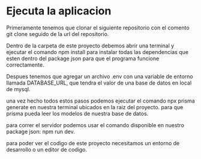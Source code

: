 ﻿# Ejecuta la aplicacion

Primeramente tenemos que clonar el siguiente repositorio con el comento git clone seguido de la url del repositorio.

Dentro de la carpeta de este proyecto debemos abrir una terminal y ejecutar el comando npm install para instalar todas las dependencias que esten dentro del package json para que el programa funcione correctamente.

Despues tenemos que agregar un archivo .env con una variable de entorno llamada DATABASE_URL, que tendra el valor de una base de datos en local de mysql.

una vez hecho todos estos pasos podemos ejecutar el comando npx prisma generate en nuestra terminal ubicados en la raiz del proyecto. para que prisma pueda leer los modelos de nuestra base de datos.

para correr el servidor podemos usar el comando disponible en nuestro package json: npm run dev.

para poder ver el codigo de este proyecto necesitamos un entorno de desarrollo o un editor de codigo.
